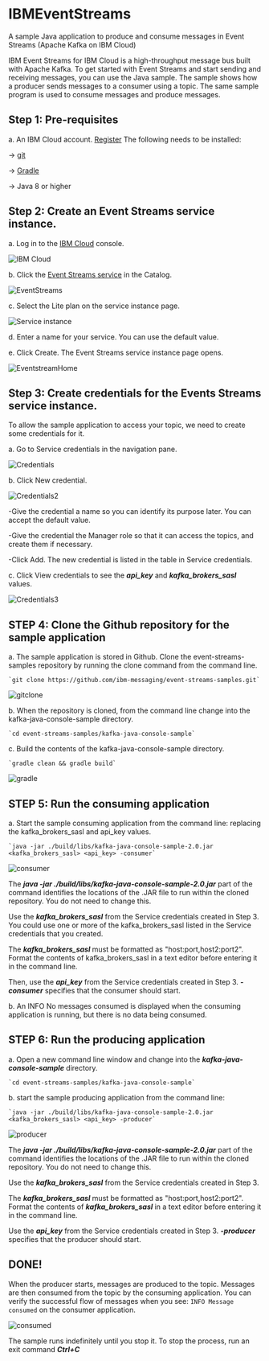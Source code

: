 # IBMEventStreams
A sample Java application to produce and consume messages in Event Streams (Apache Kafka on IBM Cloud)

IBM Event Streams for IBM Cloud is a high-throughput message bus built with Apache Kafka. To get started with Event Streams and start sending and receiving messages, you can use the Java sample. The sample shows how a producer sends messages to a consumer using a topic. The same sample program is used to consume messages and produce messages.

## Step 1: Pre-requisites
a. An IBM Cloud account. [Register](https://cloud.ibm.com/registration)
The following needs to be installed:

-> [git](https://git-scm.com/)

-> [Gradle](https://gradle.org/)

-> Java 8 or higher

## Step 2: Create an Event Streams service instance.

a. Log in to the [IBM Cloud](https://cloud.ibm.com/) console.

![IBM Cloud](images/1_cloudhome.png)

b. Click the [Event Streams service](https://cloud.ibm.com/catalog/services/event-streams) in the Catalog.

![EventStreams](images/2_catalog.png)

c. Select the Lite plan on the service instance page.

![Service instance](images/3_createInstance.png)

d. Enter a name for your service. You can use the default value.

e. Click Create. The Event Streams service instance page opens.

![EventstreamHome](images/5_eventstreamhome.png)


## Step 3: Create credentials for the Events Streams service instance.

To allow the sample application to access your topic, we need to create some credentials for it.

a. Go to Service credentials in the navigation pane.

![Credentials](images/6_servicecredentials1.png)

b. Click New credential.

![Credentials2](images/7_servicecredentials2.png)

 -Give the credential a name so you can identify its purpose later. You can accept the default value.

 -Give the credential the Manager role so that it can access the topics, and create them if necessary.

 -Click Add. The new credential is listed in the table in Service credentials.


c. Click View credentials to see the **_api_key_** and **_kafka_brokers_sasl_** values.

![Credentials3](images/8_servicecredentials3.png)

## STEP 4: Clone the Github repository for the sample application

a. The sample application is stored in Github. Clone the event-streams-samples repository by running the clone command from the command line.

    `git clone https://github.com/ibm-messaging/event-streams-samples.git`
 
![gitclone](images/gitclone.png) 

b. When the repository is cloned, from the command line change into the kafka-java-console-sample directory.

    `cd event-streams-samples/kafka-java-console-sample`

c. Build the contents of the kafka-java-console-sample directory.

    `gradle clean && gradle build`

![gradle](images/gradlecleanbuild.png)

## STEP 5: Run the consuming application

a. Start the sample consuming application from the command line: replacing the kafka_brokers_sasl and api_key values.

    `java -jar ./build/libs/kafka-java-console-sample-2.0.jar <kafka_brokers_sasl> <api_key> -consumer`
    
 ![consumer](images/consumerrun.png)   

The **_java -jar ./build/libs/kafka-java-console-sample-2.0.jar_** part of the command identifies the locations of the .JAR file to run within the cloned repository. You do not need to change this.

Use the **_kafka_brokers_sasl_** from the Service credentials created in Step 3. You could use one or more of the kafka_brokers_sasl listed in the Service credentials that you created.

The **_kafka_brokers_sasl_** must be formatted as "host:port,host2:port2".
Format the contents of kafka_brokers_sasl in a text editor before entering it in the command line.

Then, use the **_api_key_** from the Service credentials created in Step 3. **_-consumer_** specifies that the consumer should start.

b. An INFO No messages consumed is displayed when the consuming application is running, but there is no data being consumed.

## STEP 6: Run the producing application

a. Open a new command line window and change into the **_kafka-java-console-sample_** directory.

    `cd event-streams-samples/kafka-java-console-sample`
 
b. start the sample producing application from the command line: 

    `java -jar ./build/libs/kafka-java-console-sample-2.0.jar <kafka_brokers_sasl> <api_key> -producer`
 
  ![producer](images/producerrun.png)  
 
The **_java -jar ./build/libs/kafka-java-console-sample-2.0.jar_** part of the command identifies the locations of the .JAR file to run within the cloned repository. You do not need to change this.

Use the **_kafka_brokers_sasl_** from the Service credentials created in Step 3. 

The **_kafka_brokers_sasl_** must be formatted as "host:port,host2:port2".
Format the contents of **_kafka_brokers_sasl_** in a text editor before entering it in the command line.

Use the **_api_key_** from the Service credentials created in Step 3. **_-producer_** specifies that the producer should start.


## DONE!
When the producer starts, messages are produced to the topic. Messages are then consumed from the topic by the consuming application. You can verify the successful flow of messages when you see:
 `INFO Message consumed` on the consumer application. 

 ![consumed](images/consumed.png)  
 
The sample runs indefinitely until you stop it. To stop the process, run an exit command **_Ctrl+C_**


